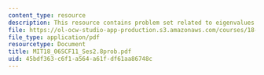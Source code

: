 ```yaml
---
content_type: resource
description: This resource contains problem set related to eigenvalues and eigenvectors.
file: https://ol-ocw-studio-app-production.s3.amazonaws.com/courses/18-06sc-linear-algebra-fall-2011/45bdf363c6f1a564a61fdf61aa86748c_MIT18_06SCF11_Ses2.8prob.pdf
file_type: application/pdf
resourcetype: Document
title: MIT18_06SCF11_Ses2.8prob.pdf
uid: 45bdf363-c6f1-a564-a61f-df61aa86748c
---
```

